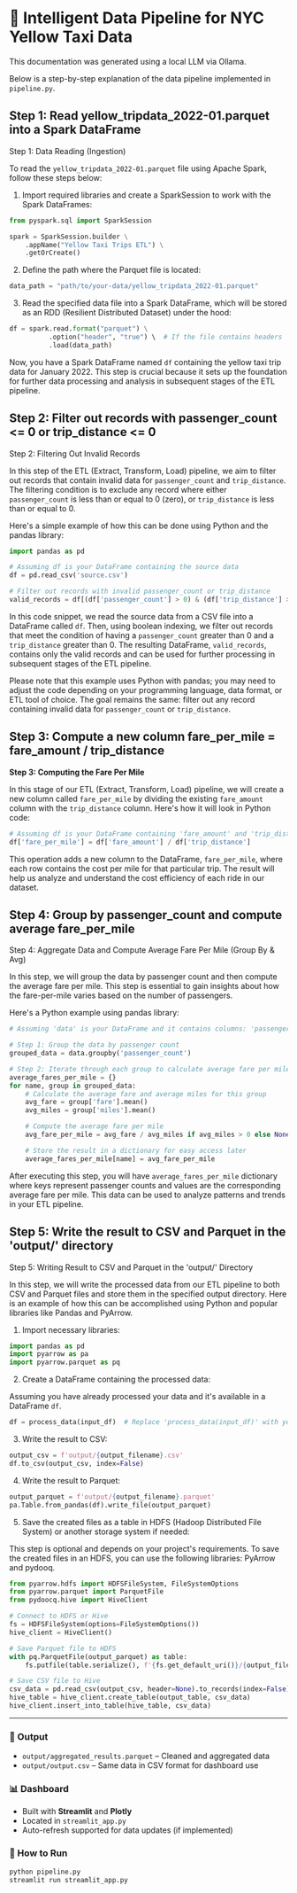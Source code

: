 # 🚖 Intelligent Data Pipeline for NYC Yellow Taxi Data

This documentation was generated using a local LLM via Ollama.

Below is a step-by-step explanation of the data pipeline implemented in `pipeline.py`.

## Step 1: Read yellow_tripdata_2022-01.parquet into a Spark DataFrame

Step 1: Data Reading (Ingestion)

To read the `yellow_tripdata_2022-01.parquet` file using Apache Spark, follow these steps below:

1. Import required libraries and create a SparkSession to work with the Spark DataFrames:

```python
from pyspark.sql import SparkSession

spark = SparkSession.builder \
    .appName("Yellow Taxi Trips ETL") \
    .getOrCreate()
```

2. Define the path where the Parquet file is located:

```python
data_path = "path/to/your-data/yellow_tripdata_2022-01.parquet"
```

3. Read the specified data file into a Spark DataFrame, which will be stored as an RDD (Resilient Distributed Dataset) under the hood:

```python
df = spark.read.format("parquet") \
          .option("header", "true") \  # If the file contains headers
          .load(data_path)
```

Now, you have a Spark DataFrame named `df` containing the yellow taxi trip data for January 2022. This step is crucial because it sets up the foundation for further data processing and analysis in subsequent stages of the ETL pipeline.

## Step 2: Filter out records with passenger_count <= 0 or trip_distance <= 0

Step 2: Filtering Out Invalid Records

In this step of the ETL (Extract, Transform, Load) pipeline, we aim to filter out records that contain invalid data for `passenger_count` and `trip_distance`. The filtering condition is to exclude any record where either `passenger_count` is less than or equal to 0 (zero), or `trip_distance` is less than or equal to 0.

Here's a simple example of how this can be done using Python and the pandas library:

```python
import pandas as pd

# Assuming df is your DataFrame containing the source data
df = pd.read_csv('source.csv')

# Filter out records with invalid passenger_count or trip_distance
valid_records = df[(df['passenger_count'] > 0) & (df['trip_distance'] > 0)]
```

In this code snippet, we read the source data from a CSV file into a DataFrame called `df`. Then, using boolean indexing, we filter out records that meet the condition of having a `passenger_count` greater than 0 and a `trip_distance` greater than 0. The resulting DataFrame, `valid_records`, contains only the valid records and can be used for further processing in subsequent stages of the ETL pipeline.

Please note that this example uses Python with pandas; you may need to adjust the code depending on your programming language, data format, or ETL tool of choice. The goal remains the same: filter out any record containing invalid data for `passenger_count` or `trip_distance`.

## Step 3: Compute a new column fare_per_mile = fare_amount / trip_distance

**Step 3: Computing the Fare Per Mile**

In this stage of our ETL (Extract, Transform, Load) pipeline, we will create a new column called `fare_per_mile` by dividing the existing `fare_amount` column with the `trip_distance` column. Here's how it will look in Python code:

```python
# Assuming df is your DataFrame containing 'fare_amount' and 'trip_distance' columns
df['fare_per_mile'] = df['fare_amount'] / df['trip_distance']
```

This operation adds a new column to the DataFrame, `fare_per_mile`, where each row contains the cost per mile for that particular trip. The result will help us analyze and understand the cost efficiency of each ride in our dataset.

## Step 4: Group by passenger_count and compute average fare_per_mile

Step 4: Aggregate Data and Compute Average Fare Per Mile (Group By & Avg)

In this step, we will group the data by passenger count and then compute the average fare per mile. This step is essential to gain insights about how the fare-per-mile varies based on the number of passengers.

Here's a Python example using pandas library:

```python
# Assuming 'data' is your DataFrame and it contains columns: 'passenger_count', 'fare', and 'miles'

# Step 1: Group the data by passenger count
grouped_data = data.groupby('passenger_count')

# Step 2: Iterate through each group to calculate average fare per mile
average_fares_per_mile = {}
for name, group in grouped_data:
    # Calculate the average fare and average miles for this group
    avg_fare = group['fare'].mean()
    avg_miles = group['miles'].mean()

    # Compute the average fare per mile
    avg_fare_per_mile = avg_fare / avg_miles if avg_miles > 0 else None

    # Store the result in a dictionary for easy access later
    average_fares_per_mile[name] = avg_fare_per_mile
```

After executing this step, you will have `average_fares_per_mile` dictionary where keys represent passenger counts and values are the corresponding average fare per mile. This data can be used to analyze patterns and trends in your ETL pipeline.

## Step 5: Write the result to CSV and Parquet in the 'output/' directory

Step 5: Writing Result to CSV and Parquet in the 'output/' Directory

In this step, we will write the processed data from our ETL pipeline to both CSV and Parquet files and store them in the specified output directory. Here is an example of how this can be accomplished using Python and popular libraries like Pandas and PyArrow.

1. Import necessary libraries:

```python
import pandas as pd
import pyarrow as pa
import pyarrow.parquet as pq
```

2. Create a DataFrame containing the processed data:

Assuming you have already processed your data and it's available in a DataFrame `df`.

```python
df = process_data(input_df)  # Replace 'process_data(input_df)' with your custom ETL function that processes input data.
```

3. Write the result to CSV:

```python
output_csv = f'output/{output_filename}.csv'
df.to_csv(output_csv, index=False)
```

4. Write the result to Parquet:

```python
output_parquet = f'output/{output_filename}.parquet'
pa.Table.from_pandas(df).write_file(output_parquet)
```

5. Save the created files as a table in HDFS (Hadoop Distributed File System) or another storage system if needed:

This step is optional and depends on your project's requirements. To save the created files in an HDFS, you can use the following libraries: PyArrow and pydooq.

```python
from pyarrow.hdfs import HDFSFileSystem, FileSystemOptions
from pyarrow.parquet import ParquetFile
from pydoocq.hive import HiveClient

# Connect to HDFS or Hive
fs = HDFSFileSystem(options=FileSystemOptions())
hive_client = HiveClient()

# Save Parquet file to HDFS
with pq.ParquetFile(output_parquet) as table:
    fs.putfile(table.serialize(), f'{fs.get_default_uri()}/{output_filename}.parquet')

# Save CSV file to Hive
csv_data = pd.read_csv(output_csv, header=None).to_records(index=False)
hive_table = hive_client.create_table(output_table, csv_data)
hive_client.insert_into_table(hive_table, csv_data)
```

---
### 📁 Output
- `output/aggregated_results.parquet` – Cleaned and aggregated data
- `output/output.csv` – Same data in CSV format for dashboard use

### 📊 Dashboard
- Built with **Streamlit** and **Plotly**
- Located in `streamlit_app.py`
- Auto-refresh supported for data updates (if implemented)

### 🚀 How to Run
```bash
python pipeline.py
streamlit run streamlit_app.py
```

